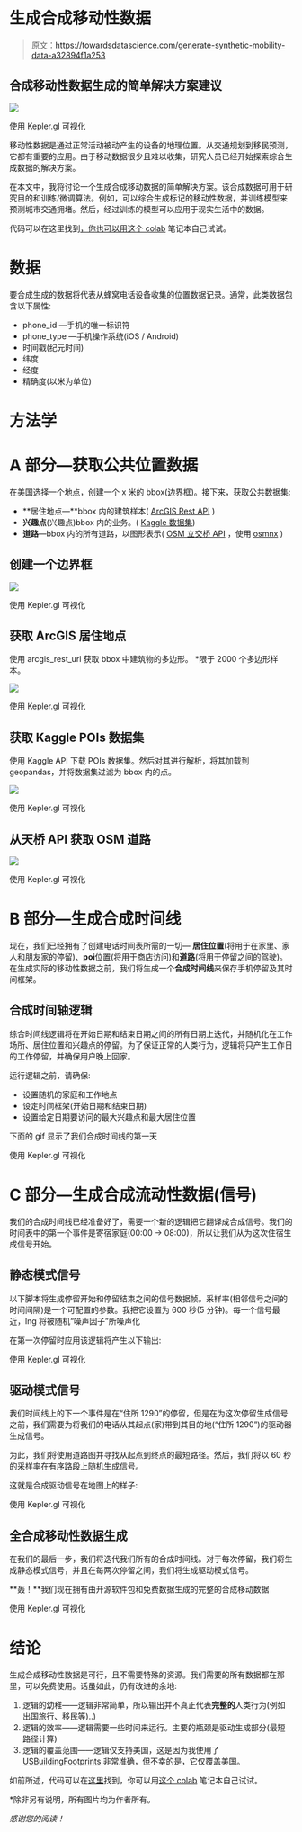 # 生成合成移动性数据

> 原文：<https://towardsdatascience.com/generate-synthetic-mobility-data-a32894f1a253>

## 合成移动性数据生成的简单解决方案建议

![](img/72d3dd43febb667053137f79de2de5b9.png)

使用 Kepler.gl 可视化

移动性数据是通过正常活动被动产生的设备的地理位置。从交通规划到移民预测，它都有重要的应用。由于移动数据很少且难以收集，研究人员已经开始探索综合生成数据的解决方案。

在本文中，我将讨论一个生成合成移动数据的简单解决方案。该合成数据可用于研究目的和训练/微调算法。例如，可以综合生成标记的移动性数据，并训练模型来预测城市交通拥堵。然后，经过训练的模型可以应用于现实生活中的数据。

代码可以在这里找到[，你也可以用](https://github.com/aloncohen1/synthetic_mobility_data_generator)[这个 colab](https://colab.research.google.com/drive/1b7Plly940-GYgjNdP0C-klabDyPiMfUg?usp=sharing) 笔记本自己试试。

# 数据

要合成生成的数据将代表从蜂窝电话设备收集的位置数据记录。通常，此类数据包含以下属性:

*   phone_id —手机的唯一标识符
*   phone_type —手机操作系统(iOS / Android)
*   时间戳(纪元时间)
*   纬度
*   经度
*   精确度(以米为单位)

# 方法学

# A 部分—获取公共位置数据

在美国选择一个地点，创建一个 x 米的 bbox(边界框)。接下来，获取公共数据集:

*   **居住地点—**bbox 内的建筑样本( [ArcGIS Rest API](https://services.arcgis.com/P3ePLMYs2RVChkJx/ArcGIS/rest/services/MSBFP2/FeatureServer/0) )
*   **兴趣点**(兴趣点)bbox 内的业务。( [Kaggle 数据集](https://gist.github.com/aloncohen1/f3e7df8833f4d7ddca78486dfc9ec969))
*   **道路**—bbox 内的所有道路，以图形表示( [OSM 立交桥 API](https://wiki.openstreetmap.org/wiki/Overpass_API) ，使用 [osmnx](https://osmnx.readthedocs.io/en/stable/osmnx.html) )

## **创建一个边界框**

![](img/b69e058416f918daf92ef4335e1ae2ab.png)

使用 Kepler.gl 可视化

## 获取 ArcGIS **居住地点**

使用 arcgis_rest_url 获取 bbox 中建筑物的多边形。
*限于 2000 个多边形样本。

![](img/4fc0124e2d53afcaa19ea7d056adcaa5.png)

使用 Kepler.gl 可视化

## 获取 Kaggle POIs 数据集

使用 Kaggle API 下载 POIs 数据集。然后对其进行解析，将其加载到 geopandas，并将数据集过滤为 bbox 内的点。

![](img/06cb456f01127d1a3bf00f0b25233507.png)

使用 Kepler.gl 可视化

## 从天桥 API 获取 OSM 道路

![](img/d890da7b4cbcd49aa96682e06b3edd76.png)

使用 Kepler.gl 可视化

# B 部分—生成合成时间线

现在，我们已经拥有了创建电话时间表所需的一切— **居住位置**(将用于在家里、家人和朋友家的停留)、**poi**位置(将用于商店访问)和**道路**(将用于停留之间的驾驶)。在生成实际的移动性数据之前，我们将生成一个**合成时间线**来保存手机停留及其时间框架。

## 合成时间轴逻辑

综合时间线逻辑将在开始日期和结束日期之间的所有日期上迭代，并随机化在工作场所、居住位置和兴趣点的停留。为了保证正常的人类行为，逻辑将只产生工作日的工作停留，并确保用户晚上回家。

运行逻辑之前，请确保:

*   设置随机的家庭和工作地点
*   设定时间框架(开始日期和结束日期)
*   设置给定日期要访问的最大兴趣点和最大居住位置

下面的 gif 显示了我们合成时间线的第一天

使用 Kepler.gl 可视化

# C 部分—生成合成流动性数据(信号)

我们的合成时间线已经准备好了，需要一个新的逻辑把它翻译成合成信号。我们的时间表中的第一个事件是寄宿家庭(00:00 -> 08:00)，所以让我们从为这次住宿生成信号开始。

## 静态模式信号

以下脚本将生成停留开始和停留结束之间的信号数据帧。采样率(相邻信号之间的时间间隔)是一个可配置的参数。我把它设置为 600 秒(5 分钟)。每一个信号最近，lng 将被随机“噪声因子”所噪声化

在第一次停留时应用该逻辑将产生以下输出:

使用 Kepler.gl 可视化

## 驱动模式信号

我们时间线上的下一个事件是在“住所 1290”的停留，但是在为这次停留生成信号之前，我们需要为将我们的电话从其起点(家)带到其目的地(“住所 1290”)的驱动器生成信号。

为此，我们将使用道路图并寻找从起点到终点的最短路径。然后，我们将以 60 秒的采样率在有序路段上随机生成信号。

这就是合成驱动信号在地图上的样子:

使用 Kepler.gl 可视化

## 全合成移动性数据生成

在我们的最后一步，我们将迭代我们所有的合成时间线。对于每次停留，我们将生成静态模式信号，并且在每两次停留之间，我们将生成驱动模式信号。

**轰！**我们现在拥有由开源软件包和免费数据生成的完整的合成移动数据

使用 Kepler.gl 可视化

# 结论

生成合成移动性数据是可行，且不需要特殊的资源。我们需要的所有数据都在那里，可以免费使用。话虽如此，仍有改进的余地:

1.  逻辑的幼稚——逻辑非常简单，所以输出并不真正代表**完整的**人类行为(例如出国旅行、移民等)..)
2.  逻辑的效率——逻辑需要一些时间来运行。主要的瓶颈是驱动生成部分(最短路径计算)
3.  逻辑的覆盖范围——逻辑仅支持美国，这是因为我使用了 [USBuildingFootprints](https://github.com/microsoft/USBuildingFootprints) 非常准确，但不幸的是，它仅覆盖美国。

如前所述，代码可以在[这里](https://github.com/aloncohen1/synthetic_mobility_data_generator)找到，你可以用[这个 colab](https://colab.research.google.com/drive/1b7Plly940-GYgjNdP0C-klabDyPiMfUg?usp=sharing) 笔记本自己试试。

*除非另有说明，所有图片均为作者所有。

*感谢您的阅读！*